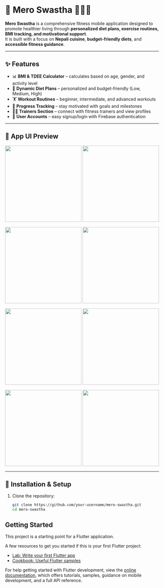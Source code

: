 # 🌱 Mero Swastha 🧘‍♂️🍎

**Mero Swastha** is a comprehensive fitness mobile application designed to promote healthier living through **personalized diet plans, exercise routines, BMI tracking, and motivational support**.  
It is built with a focus on **Nepali cuisine**, **budget-friendly diets**, and **accessible fitness guidance**.

---

## ✨ Features
- 📊 **BMI & TDEE Calculator** – calculates based on age, gender, and activity level  
- 🍲 **Dynamic Diet Plans** – personalized and budget-friendly (Low, Medium, High)  
- 🏋️ **Workout Routines** – beginner, intermediate, and advanced workouts  
- 🎯 **Progress Tracking** – stay motivated with goals and milestones  
- 👨‍🏫 **Trainers Section** – connect with fitness trainers and view profiles  
- 🔐 **User Accounts** – easy signup/login with Firebase authentication  

---

## 📱 App UI Preview

<p align="center">
  <img src="./screenshots/login_page.png" width="250"/>
  <img src="./screenshots/signup_page.png" width="250"/>
</p>

<p align="center">
  <img src="./screenshots/home_page.png" width="250"/>
  <img src="./screenshots/workout_page.png" width="250"/>
</p>

<p align="center">
  <img src="./screenshots/diet_page.png" width="250"/>
  <img src="./screenshots/bmi_page.png" width="250"/>
</p>

<p align="center">
  <img src="./screenshots/trainers_page.png" width="250"/>
  <img src="./screenshots/trainer_profile_page.png" width="250"/>
</p>

---

## 🚀 Installation & Setup

1. Clone the repository:
   ```bash
   git clone https://github.com/your-username/mero-swastha.git
   cd mero-swastha

## Getting Started

This project is a starting point for a Flutter application.

A few resources to get you started if this is your first Flutter project:

- [Lab: Write your first Flutter app](https://docs.flutter.dev/get-started/codelab)
- [Cookbook: Useful Flutter samples](https://docs.flutter.dev/cookbook)

For help getting started with Flutter development, view the
[online documentation](https://docs.flutter.dev/), which offers tutorials,
samples, guidance on mobile development, and a full API reference.

